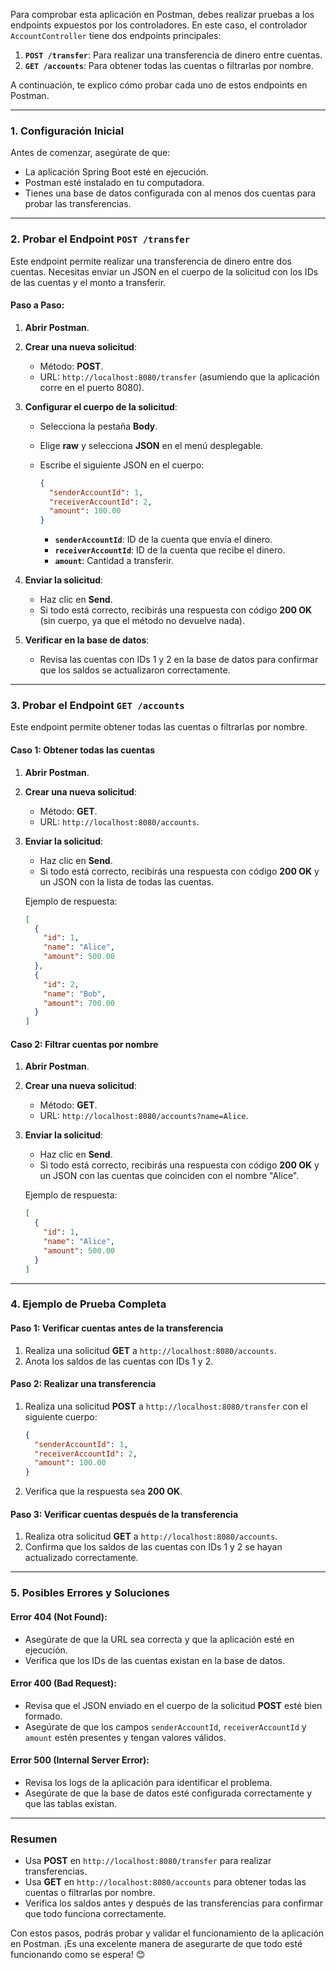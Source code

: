 Para comprobar esta aplicación en Postman, debes realizar pruebas a los endpoints expuestos por los controladores. En este caso, el controlador `AccountController` tiene dos endpoints principales:

1. **`POST /transfer`**: Para realizar una transferencia de dinero entre cuentas.
2. **`GET /accounts`**: Para obtener todas las cuentas o filtrarlas por nombre.

A continuación, te explico cómo probar cada uno de estos endpoints en Postman.

---

### **1. Configuración Inicial**

Antes de comenzar, asegúrate de que:

- La aplicación Spring Boot esté en ejecución.
- Postman esté instalado en tu computadora.
- Tienes una base de datos configurada con al menos dos cuentas para probar las transferencias.

---

### **2. Probar el Endpoint `POST /transfer`**

Este endpoint permite realizar una transferencia de dinero entre dos cuentas. Necesitas enviar un JSON en el cuerpo de la solicitud con los IDs de las cuentas y el monto a transferir.

#### **Paso a Paso:**

1. **Abrir Postman**.
2. **Crear una nueva solicitud**:
    - Método: **POST**.
    - URL: `http://localhost:8080/transfer` (asumiendo que la aplicación corre en el puerto 8080).
3. **Configurar el cuerpo de la solicitud**:
    - Selecciona la pestaña **Body**.
    - Elige **raw** y selecciona **JSON** en el menú desplegable.
    - Escribe el siguiente JSON en el cuerpo:

      ```json
      {
        "senderAccountId": 1,
        "receiverAccountId": 2,
        "amount": 100.00
      }
      ```

        - **`senderAccountId`**: ID de la cuenta que envía el dinero.
        - **`receiverAccountId`**: ID de la cuenta que recibe el dinero.
        - **`amount`**: Cantidad a transferir.

4. **Enviar la solicitud**:
    - Haz clic en **Send**.
    - Si todo está correcto, recibirás una respuesta con código **200 OK** (sin cuerpo, ya que el método no devuelve nada).

5. **Verificar en la base de datos**:
    - Revisa las cuentas con IDs 1 y 2 en la base de datos para confirmar que los saldos se actualizaron correctamente.

---

### **3. Probar el Endpoint `GET /accounts`**

Este endpoint permite obtener todas las cuentas o filtrarlas por nombre.

#### **Caso 1: Obtener todas las cuentas**

1. **Abrir Postman**.
2. **Crear una nueva solicitud**:
    - Método: **GET**.
    - URL: `http://localhost:8080/accounts`.
3. **Enviar la solicitud**:
    - Haz clic en **Send**.
    - Si todo está correcto, recibirás una respuesta con código **200 OK** y un JSON con la lista de todas las cuentas.

   Ejemplo de respuesta:

   ```json
   [
     {
       "id": 1,
       "name": "Alice",
       "amount": 500.00
     },
     {
       "id": 2,
       "name": "Bob",
       "amount": 700.00
     }
   ]
   ```

#### **Caso 2: Filtrar cuentas por nombre**

1. **Abrir Postman**.
2. **Crear una nueva solicitud**:
    - Método: **GET**.
    - URL: `http://localhost:8080/accounts?name=Alice`.
3. **Enviar la solicitud**:
    - Haz clic en **Send**.
    - Si todo está correcto, recibirás una respuesta con código **200 OK** y un JSON con las cuentas que coinciden con el nombre "Alice".

   Ejemplo de respuesta:

   ```json
   [
     {
       "id": 1,
       "name": "Alice",
       "amount": 500.00
     }
   ]
   ```

---

### **4. Ejemplo de Prueba Completa**

#### **Paso 1: Verificar cuentas antes de la transferencia**

1. Realiza una solicitud **GET** a `http://localhost:8080/accounts`.
2. Anota los saldos de las cuentas con IDs 1 y 2.

#### **Paso 2: Realizar una transferencia**

1. Realiza una solicitud **POST** a `http://localhost:8080/transfer` con el siguiente cuerpo:

   ```json
   {
     "senderAccountId": 1,
     "receiverAccountId": 2,
     "amount": 100.00
   }
   ```

2. Verifica que la respuesta sea **200 OK**.

#### **Paso 3: Verificar cuentas después de la transferencia**

1. Realiza otra solicitud **GET** a `http://localhost:8080/accounts`.
2. Confirma que los saldos de las cuentas con IDs 1 y 2 se hayan actualizado correctamente.

---

### **5. Posibles Errores y Soluciones**

#### **Error 404 (Not Found)**:
- Asegúrate de que la URL sea correcta y que la aplicación esté en ejecución.
- Verifica que los IDs de las cuentas existan en la base de datos.

#### **Error 400 (Bad Request)**:
- Revisa que el JSON enviado en el cuerpo de la solicitud **POST** esté bien formado.
- Asegúrate de que los campos `senderAccountId`, `receiverAccountId` y `amount` estén presentes y tengan valores válidos.

#### **Error 500 (Internal Server Error)**:
- Revisa los logs de la aplicación para identificar el problema.
- Asegúrate de que la base de datos esté configurada correctamente y que las tablas existan.

---

### **Resumen**

- Usa **POST** en `http://localhost:8080/transfer` para realizar transferencias.
- Usa **GET** en `http://localhost:8080/accounts` para obtener todas las cuentas o filtrarlas por nombre.
- Verifica los saldos antes y después de las transferencias para confirmar que todo funciona correctamente.

Con estos pasos, podrás probar y validar el funcionamiento de la aplicación en Postman. ¡Es una excelente manera de asegurarte de que todo esté funcionando como se espera! 😊